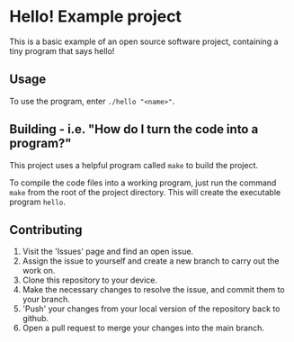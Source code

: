 # Hello! Example project

This is a basic example of an open source software project, containing a tiny program that says hello!

## Usage

To use the program, enter `./hello "<name>"`.

## Building - i.e. "How do I turn the code into a program?" 

This project uses a helpful program called `make` to build the project.

To compile the code files into a working program, just run the command `make` from the root of the project directory.
This will create the executable program `hello`.

## Contributing

1. Visit the 'Issues' page and find an open issue.
2. Assign the issue to yourself and create a new branch to carry out the work on.
3. Clone this repository to your device.
4. Make the necessary changes to resolve the issue, and commit them to your branch.
5. 'Push' your changes from your local version of the repository back to github.
6. Open a pull request to merge your changes into the main branch.
